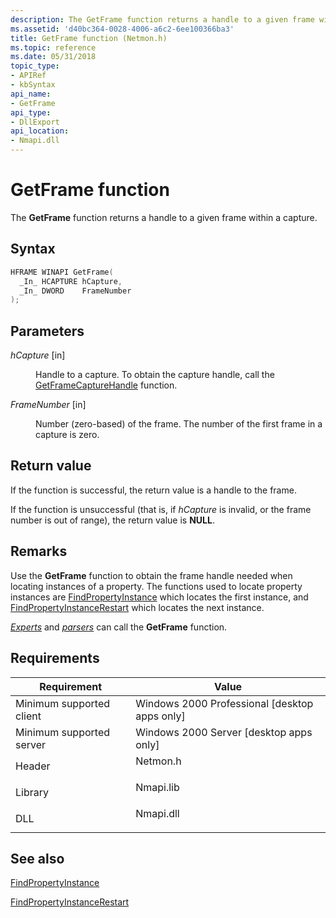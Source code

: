 ```yaml
---
description: The GetFrame function returns a handle to a given frame within a capture.
ms.assetid: 'd40bc364-0028-4006-a6c2-6ee100366ba3'
title: GetFrame function (Netmon.h)
ms.topic: reference
ms.date: 05/31/2018
topic_type: 
- APIRef
- kbSyntax
api_name: 
- GetFrame
api_type: 
- DllExport
api_location: 
- Nmapi.dll
---
```


# GetFrame function

The **GetFrame** function returns a handle to a given frame within a capture.

## Syntax


```C++
HFRAME WINAPI GetFrame(
  _In_ HCAPTURE hCapture,
  _In_ DWORD    FrameNumber
);
```



## Parameters

<dl> <dt>

*hCapture* \[in\]
</dt> <dd>

Handle to a capture. To obtain the capture handle, call the [GetFrameCaptureHandle](getframecapturehandle.md) function.

</dd> <dt>

*FrameNumber* \[in\]
</dt> <dd>

Number (zero-based) of the frame. The number of the first frame in a capture is zero.

</dd> </dl>

## Return value

If the function is successful, the return value is a handle to the frame.

If the function is unsuccessful (that is, if *hCapture* is invalid, or the frame number is out of range), the return value is **NULL**.

## Remarks

Use the **GetFrame** function to obtain the frame handle needed when locating instances of a property. The functions used to locate property instances are [FindPropertyInstance](findpropertyinstance.md) which locates the first instance, and [FindPropertyInstanceRestart](findpropertyinstancerestart.md) which locates the next instance.

[*Experts*](e.md) and [*parsers*](p.md) can call the **GetFrame** function.

## Requirements



| Requirement | Value |
|-------------------------------------|--------------------------------------------------------------------------------------|
| Minimum supported client<br/> | Windows 2000 Professional \[desktop apps only\]<br/>                           |
| Minimum supported server<br/> | Windows 2000 Server \[desktop apps only\]<br/>                                 |
| Header<br/>                   | <dl> <dt>Netmon.h</dt> </dl>  |
| Library<br/>                  | <dl> <dt>Nmapi.lib</dt> </dl> |
| DLL<br/>                      | <dl> <dt>Nmapi.dll</dt> </dl> |



## See also

<dl> <dt>

[FindPropertyInstance](findpropertyinstance.md)
</dt> <dt>

[FindPropertyInstanceRestart](findpropertyinstancerestart.md)
</dt> </dl>

 

 




